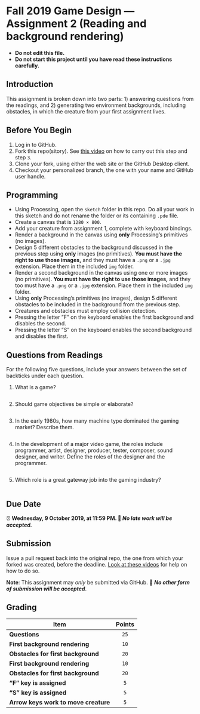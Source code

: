 # Fall 2019 Game Design — Assignment 2 (Reading and background rendering)

* **Do not edit this file.**  
* **Do not start this project until you have read these instructions carefully.**

## Introduction
This assignment is broken down into two parts: 1) answering questions from the readings, and 2) generating two environment backgrounds, including obstacles, in which the creature from your first assignment lives.

## Before You Begin
1. Log in to GitHub.
2. Fork this repo(sitory). See [this video](http://code-warrior.github.io/tutorials/git/github/forking-and-cloning-at-the-github-web-site/) on how to carry out this step and step `3`.
3. Clone your fork, using either the web site or the GitHub Desktop client.
4. Checkout your personalized branch, the one with your name and GitHub user handle.

## Programming
* Using Processing, open the `sketch` folder in this repo. Do all your work in this sketch and do not rename the folder or its containing `.pde` file.
* Create a canvas that is `1280 × 800`.
* Add your creature from assignment 1, complete with keyboard bindings.
* Render a background in the canvas using **only** Processing’s primitives (no images).
* Design 5 different obstacles to the background discussed in the previous step using **only** images (no primitives). **You must have the right to use those images,** and they must have a `.png` or a `.jpg` extension. Place them in the included `img` folder.
* Render a second background in the canvas using one or more images (no primitives). **You must have the right to use those images,** and they too must have a `.png` or a `.jpg` extension. Place them in the included `img` folder.
* Using **only** Processing’s primitives (no images), design 5 different obstacles to be included in the background from the previous step.
* Creatures and obstacles must employ collision detection.
* Pressing the letter ”F” on the keyboard enables the first background and disables the second.
* Pressing the letter ”S” on the keyboard enables the second background and disables the first.

## Questions from Readings
For the following five questions, include your answers between the set of backticks under each question.

1. What is a game?
```

```
2. Should game objectives be simple or elaborate?
```

```
3. In the early 1980s, how many machine type dominated the gaming market? Describe them.
```

```
4. In the development of a major video game, the roles include programmer, artist, designer, producer, tester, composer, sound designer, and writer. Define the roles of the designer and the programmer.
```

```
5. Which role is a great gateway job into the gaming industry?
```

```

## Due Date
⏰ **Wednesday, 9 October 2019, at 11:59 PM. 🚫 _No late work will be accepted._**

## Submission
Issue a pull request back into the original repo, the one from which your forked was created, before the deadline. [Look at these videos](http://code-warrior.github.io/tutorials/git/github/) for help on how to do so.

**Note**: This assignment may *only* be submitted via GitHub. 🚫 **_No other form of submission will be accepted_**.

## Grading
| Item                                 | Points |
|--------------------------------------|:------:|
| **Questions**                        | `25`   |
| **First background rendering**       | `10`   |
| **Obstacles for first background**   | `20`   |
| **First background rendering**       | `10`   |
| **Obstacles for first background**   | `20`   |
| **“F” key is assigned**              | `5`    |
| **“S” key is assigned**              | `5`    |
| **Arrow keys work to move creature** | `5`    |
